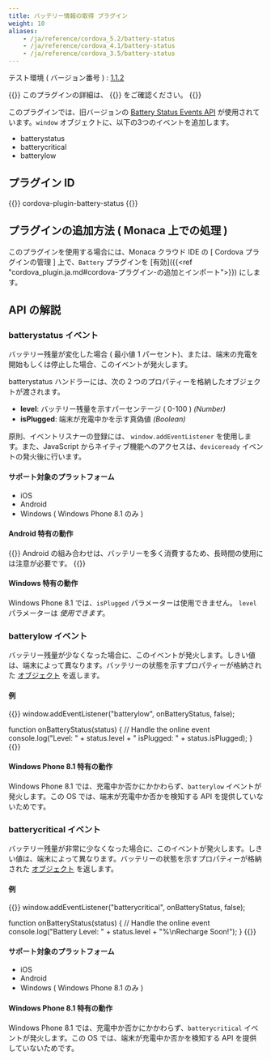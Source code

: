 ```yaml
---
title: バッテリー情報の取得 プラグイン
weight: 10
aliases: 
    - /ja/reference/cordova_5.2/battery-status
    - /ja/reference/cordova_4.1/battery-status
    - /ja/reference/cordova_3.5/battery-status
---
```


テスト環境 ( バージョン番号 ) : [1.1.2](https://github.com/apache/cordova-plugin-battery-status/releases/tag/1.1.2)

{{<note>}}
このプラグインの詳細は、 {{<link title="こちらの原文 ( GitHub )" href="https://github.com/apache/cordova-plugin-battery-status">}} をご確認ください。
{{</note>}}

このプラグインでは、旧バージョンの [Battery Status Events API](http://www.w3.org/TR/2011/WD-battery-status-20110915/)
が使用されています。`window`
オブジェクトに、以下の3つのイベントを追加します。

-   batterystatus
-   batterycritical
-   batterylow

プラグイン ID
-------------

{{<highlight javascript>}}
cordova-plugin-battery-status
{{</highlight>}}

プラグインの追加方法 ( Monaca 上での処理 )
------------------------------------------

このプラグインを使用する場合には、Monaca クラウド IDE の [ Cordova プラグインの管理 ] 上で、`Battery` プラグインを [有効]({{<ref "cordova_plugin.ja.md#cordova-プラグイン-の追加とインポート">}}) にします。

API の解説
----------

### batterystatus イベント

バッテリー残量が変化した場合 ( 最小値 1
パーセント)、または、端末の充電を開始もしくは停止した場合、このイベントが発火します。

batterystatus ハンドラーには、次の 2
つのプロパティーを格納したオブジェクトが渡されます。

-   **level**: バッテリー残量を示すパーセンテージ ( 0-100 ) *(Number)*
-   **isPlugged**: 端末が充電中かを示す真偽値 *(Boolean)*

原則、イベントリスナーの登録には、 `window.addEventListener`
を使用します。また、JavaScript
からネイティブ機能へのアクセスは、`deviceready`
イベントの発火後に行います。

#### サポート対象のプラットフォーム

-   iOS
-   Android
-   Windows ( Windows Phone 8.1 のみ )

#### Android 特有の動作

{{<warning>}}
Android の組み合わせは、バッテリーを多く消費するため、長時間の使用には注意が必要です。
{{</warning>}}

#### Windows 特有の動作

Windows Phone 8.1 では、`isPlugged` パラメーターは使用できません。
`level` パラメーターは *使用できます*。

### batterylow イベント

バッテリー残量が少なくなった場合に、このイベントが発火します。しきい値は、端末によって異なります。バッテリーの状態を示すプロパティーが格納された [オブジェクト](#batterystatus-イベント) を返します。

#### 例

{{<highlight javascript>}}
window.addEventListener("batterylow", onBatteryStatus, false);

function onBatteryStatus(status) {
    // Handle the online event
    console.log("Level: " + status.level + " isPlugged: " + status.isPlugged);
}
{{</highlight>}}

#### Windows Phone 8.1 特有の動作

Windows Phone 8.1 では、充電中か否かにかかわらず、`batterylow`
イベントが発火します。この OS では、端末が充電中か否かを検知する API
を提供していないためです。

### batterycritical イベント

バッテリー残量が非常に少なくなった場合に、このイベントが発火します。しきい値は、端末によって異なります。バッテリーの状態を示すプロパティーが格納された [オブジェクト](#batterystatus-イベント) を返します。

#### 例

{{<highlight javascript>}}
window.addEventListener("batterycritical", onBatteryStatus, false);

function onBatteryStatus(status) {
    // Handle the online event
    console.log("Battery Level: " + status.level + "%\nRecharge Soon!");
}
{{</highlight>}}

#### サポート対象のプラットフォーム

-   iOS
-   Android
-   Windows ( Windows Phone 8.1 のみ )

#### Windows Phone 8.1 特有の動作

Windows Phone 8.1 では、充電中か否かにかかわらず、`batterycritical`
イベントが発火します。この OS では、端末が充電中か否かを検知する API
を提供していないためです。
